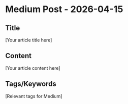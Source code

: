 # Medium Post - 2026-04-15

## Title
[Your article title here]

## Content
[Your article content here]

## Tags/Keywords
[Relevant tags for Medium]
